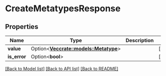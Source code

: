 # CreateMetatypesResponse

## Properties

Name | Type | Description | Notes
------------ | ------------- | ------------- | -------------
**value** | Option<[**Vec<crate::models::Metatype>**](Metatype.md)> |  | [optional]
**is_error** | Option<**bool**> |  | [optional]

[[Back to Model list]](../README.md#documentation-for-models) [[Back to API list]](../README.md#documentation-for-api-endpoints) [[Back to README]](../README.md)


